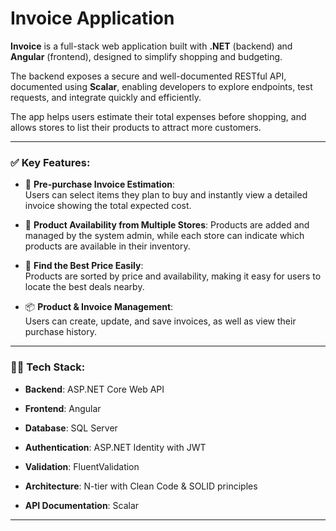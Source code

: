 # Invoice Application

**Invoice** is a full-stack web application built with **.NET** (backend) and **Angular** (frontend), designed to simplify shopping and budgeting.  

The backend exposes a secure and well-documented RESTful API, documented using **Scalar**, enabling developers to explore endpoints, test requests, and integrate quickly and efficiently.


The app helps users estimate their total expenses before shopping, and allows stores to list their products to attract more customers.



* * *

### ✅ Key Features:

*   🧮 **Pre-purchase Invoice Estimation**:  
    Users can select items they plan to buy and instantly view a detailed invoice showing the total expected cost.
    
*   🛒 **Product Availability from Multiple Stores**:
    Products are added and managed by the system admin, while each store can indicate which products are available in their inventory.
    
*   📍 **Find the Best Price Easily**:  
    Products are sorted by price and availability, making it easy for users to locate the best deals nearby.
    
*   📦 **Product & Invoice Management**:  
    Users can create, update, and save invoices, as well as view their purchase history.
    


* * *

### 👨‍💻 Tech Stack:

*   **Backend**: ASP.NET Core Web API
    
*   **Frontend**: Angular
    
*   **Database**: SQL Server
    
*   **Authentication**: ASP.NET Identity with JWT

*   **Validation**: FluentValidation 

*   **Architecture**: N-tier with Clean Code & SOLID principles

*   **API Documentation**: Scalar
  
* * *




